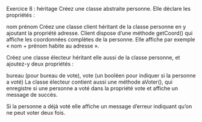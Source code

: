 Exercice 8 : héritage
Créez une classe abstraite personne. Elle déclare les propriétés :

nom
prénom
Créez une classe client héritant de la classe personne en y ajoutant la propriété adresse. Client dispose d’une méthode getCoord() qui affiche les coordonnées complètes de la personne. Elle affiche par exemple « nom + prénom habite au adresse ».

Créez une classe électeur héritant elle aussi de la classe personne, et ajoutez-y deux propriétés :

bureau (pour bureau de vote),
vote (un booléen pour indiquer si la personne a voté)
La classe électeur contient aussi une méthode aVoter(), qui enregistre si une personne a voté dans la propriété vote et affiche un message de succès.

Si la personne a déjà voté elle affiche un message d’erreur indiquant qu’on ne peut voter deux fois.
